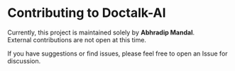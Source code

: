 # Contributing to Doctalk-AI

Currently, this project is maintained solely by **Abhradip Mandal**.  
External contributions are not open at this time.

If you have suggestions or find issues, please feel free to open an Issue for discussion.
